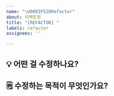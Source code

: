 ```yaml
---
name: "\U0001F528Refactor"
about: 리팩토링
title: "[REFACTOR] "
labels: refactor
assignees: ''

---
```


## 💡 어떤 걸 수정하나요?


## 🗒️ 수정하는 목적이 무엇인가요?
